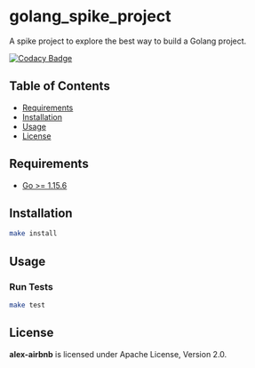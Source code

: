 # golang_spike_project

A spike project to explore the best way to build a Golang project.

[![Codacy Badge](https://api.codacy.com/project/badge/Grade/37df25183bf146bd8539e36a0f459a2c)](https://app.codacy.com/gh/alex-airbnb/golang_spike_project?utm_source=github.com&utm_medium=referral&utm_content=alex-airbnb/golang_spike_project&utm_campaign=Badge_Grade)
[![<alex-airbnb>](https://circleci.com/gh/alex-airbnb/golang_spike_project.svg?style=svg)](https://circleci.com/github/alex-airbnb/golang_spike_project)

## Table of Contents

- [Requirements](#requirements)
- [Installation](#installation)
- [Usage](#usage)
- [License](#license)

## Requirements

- [Go >= 1.15.6](https://golang.org/doc/install)

## Installation

```sh
make install
```

## Usage

### Run Tests

```sh
make test
```

## License

**alex-airbnb** is licensed under Apache License, Version 2.0.
